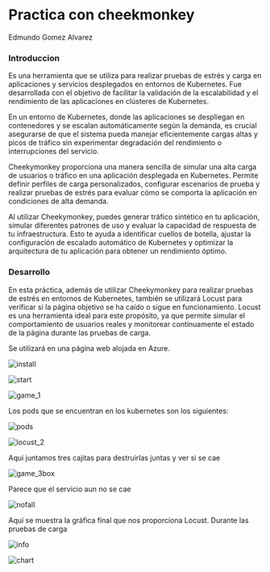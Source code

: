 # Practica con cheekmonkey

Edmundo Gomez Alvarez 

### Introduccion

Es una herramienta que se utiliza para realizar pruebas de estrés y carga en aplicaciones y servicios desplegados en entornos de Kubernetes. Fue desarrollada con el objetivo de facilitar la validación de la escalabilidad y el rendimiento de las aplicaciones en clústeres de Kubernetes.

En un entorno de Kubernetes, donde las aplicaciones se despliegan en contenedores y se escalan automáticamente según la demanda, es crucial asegurarse de que el sistema pueda manejar eficientemente cargas altas y picos de tráfico sin experimentar degradación del rendimiento o interrupciones del servicio.

Cheekymonkey proporciona una manera sencilla de simular una alta carga de usuarios o tráfico en una aplicación desplegada en Kubernetes. Permite definir perfiles de carga personalizados, configurar escenarios de prueba y realizar pruebas de estrés para evaluar cómo se comporta la aplicación en condiciones de alta demanda.

Al utilizar Cheekymonkey, puedes generar tráfico sintético en tu aplicación, simular diferentes patrones de uso y evaluar la capacidad de respuesta de tu infraestructura. Esto te ayuda a identificar cuellos de botella, ajustar la configuración de escalado automático de Kubernetes y optimizar la arquitectura de tu aplicación para obtener un rendimiento óptimo.

### Desarrollo

En esta práctica, además de utilizar Cheekymonkey para realizar pruebas de estrés en entornos de Kubernetes, también se utilizará Locust para verificar si la página objetivo se ha caído o sigue en funcionamiento. Locust es una herramienta ideal para este propósito, ya que permite simular el comportamiento de usuarios reales y monitorear continuamente el estado de la página durante las pruebas de carga.

Se utilizará en una página web alojada en Azure.

![install](https://github.com/edez5558/practice-cheekmonkey/assets/122659695/5abdd8d9-e5c4-4503-a471-cae00db31bdc)


![start](https://github.com/edez5558/practice-cheekmonkey/assets/122659695/71f97ab1-56ea-479f-b325-1785266fd747)

![game_1](https://github.com/edez5558/practice-cheekmonkey/assets/122659695/b1bdf52a-3c68-42c4-8b97-fe66e69e746b)

Los pods que se encuentran en los kubernetes son los siguientes:

![pods](https://github.com/edez5558/practice-cheekmonkey/assets/122659695/915087cf-29d5-4975-aa73-4cb38d2c821c)

![locust_2](https://github.com/edez5558/practice-cheekmonkey/assets/122659695/48041e33-7d81-4629-a975-f3b2ef2c1714)

Aqui juntamos tres cajitas para destruirlas juntas y ver si se cae

![game_3box](https://github.com/edez5558/practice-cheekmonkey/assets/122659695/f0ffe577-f353-4771-acfb-4b309cbdbb4e)

Parece que el servicio aun no se cae

![nofall](https://github.com/edez5558/practice-cheekmonkey/assets/122659695/95dbc36f-fac5-4eba-9300-30c2a8d09624)

Aquí se muestra la gráfica final que nos proporciona Locust. Durante las pruebas de carga


![info](https://github.com/edez5558/practice-cheekmonkey/assets/122659695/a954d791-15bf-4bcc-abff-e84de24a09b4)

![chart](https://github.com/edez5558/practice-cheekmonkey/assets/122659695/be26a7bd-5ac8-41f8-938e-235a9daf4cc1)

